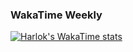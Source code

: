 
### WakaTime Weekly
[![Harlok's WakaTime stats](https://github-readme-stats.vercel.app/api/wakatime?username=e4cc549d-b916-4b7d-ba5a-11655c43a6e0&layout=compact&hide_title=true)](https://github.com/anuraghazra/github-readme-stats)


<!--
**piper-hyowon/piper-hyowon** is a ✨ _special_ ✨ repository because its `README.md` (this file) appears on your GitHub profile.

Here are some ideas to get you started:

- 🔭 I’m currently working on ...
- 🌱 I’m currently learning ...
- 👯 I’m looking to collaborate on ...
- 🤔 I’m looking for help with ...
- 💬 Ask me about ...
- 📫 How to reach me: ...
- 😄 Pronouns: ...
- ⚡ Fun fact: ...
-->
